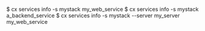 <!-- layout:code post: services_example -->


$ cx services info -s mystack my_web_service
$ cx services info -s mystack a_backend_service
$ cx services info -s mystack --server my_server my_web_service
